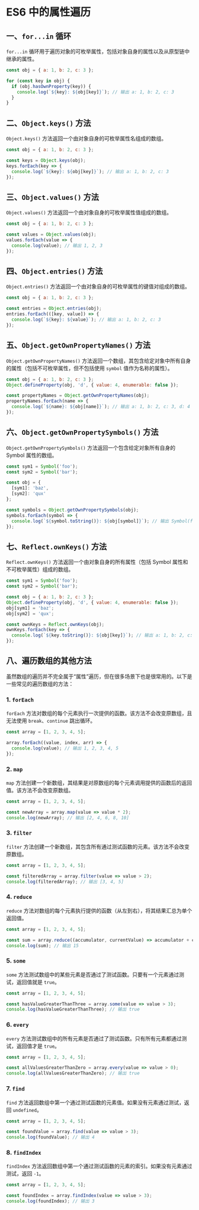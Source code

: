 # ES6 中的属性遍历

## 一、`for...in` 循环

`for...in` 循环用于遍历对象的可枚举属性，包括对象自身的属性以及从原型链中继承的属性。

```javascript
const obj = { a: 1, b: 2, c: 3 };

for (const key in obj) {
  if (obj.hasOwnProperty(key)) {
    console.log(`${key}: ${obj[key]}`); // 输出 a: 1, b: 2, c: 3
  }
}
```

## 二、`Object.keys()` 方法

`Object.keys()` 方法返回一个由对象自身的可枚举属性名组成的数组。

```javascript
const obj = { a: 1, b: 2, c: 3 };

const keys = Object.keys(obj);
keys.forEach(key => {
  console.log(`${key}: ${obj[key]}`); // 输出 a: 1, b: 2, c: 3
});
```

## 三、`Object.values()` 方法

`Object.values()` 方法返回一个由对象自身的可枚举属性值组成的数组。

```javascript
const obj = { a: 1, b: 2, c: 3 };

const values = Object.values(obj);
values.forEach(value => {
  console.log(value); // 输出 1, 2, 3
});
```

## 四、`Object.entries()` 方法

`Object.entries()` 方法返回一个由对象自身的可枚举属性的键值对组成的数组。

```javascript
const obj = { a: 1, b: 2, c: 3 };

const entries = Object.entries(obj);
entries.forEach(([key, value]) => {
  console.log(`${key}: ${value}`); // 输出 a: 1, b: 2, c: 3
});
```

## 五、`Object.getOwnPropertyNames()` 方法

`Object.getOwnPropertyNames()` 方法返回一个数组，其包含给定对象中所有自身的属性（包括不可枚举属性，但不包括使用 `symbol` 值作为名称的属性）。

```javascript
const obj = { a: 1, b: 2, c: 3 };
Object.defineProperty(obj, 'd', { value: 4, enumerable: false });

const propertyNames = Object.getOwnPropertyNames(obj);
propertyNames.forEach(name => {
  console.log(`${name}: ${obj[name]}`); // 输出 a: 1, b: 2, c: 3, d: 4
});
```

## 六、`Object.getOwnPropertySymbols()` 方法

`Object.getOwnPropertySymbols()` 方法返回一个包含给定对象所有自身的 Symbol 属性的数组。

```javascript
const sym1 = Symbol('foo');
const sym2 = Symbol('bar');

const obj = {
  [sym1]: 'baz',
  [sym2]: 'qux'
};

const symbols = Object.getOwnPropertySymbols(obj);
symbols.forEach(symbol => {
  console.log(`${symbol.toString()}: ${obj[symbol]}`); // 输出 Symbol(foo): baz, Symbol(bar): qux
});
```

## 七、`Reflect.ownKeys()` 方法

`Reflect.ownKeys()` 方法返回一个由对象自身的所有属性（包括 Symbol 属性和不可枚举属性）组成的数组。

```javascript
const sym1 = Symbol('foo');
const sym2 = Symbol('bar');

const obj = { a: 1, b: 2, c: 3 };
Object.defineProperty(obj, 'd', { value: 4, enumerable: false });
obj[sym1] = 'baz';
obj[sym2] = 'qux';

const ownKeys = Reflect.ownKeys(obj);
ownKeys.forEach(key => {
  console.log(`${key.toString()}: ${obj[key]}`); // 输出 a: 1, b: 2, c: 3, d: 4, Symbol(foo): baz, Symbol(bar): qux
});
```

## 八、遍历数组的其他方法

虽然数组的遍历并不完全属于“属性”遍历，但在很多场景下也是很常用的。以下是一些常见的遍历数组的方法：

### 1. `forEach`

`forEach` 方法对数组的每个元素执行一次提供的函数。该方法不会改变原数组，且无法使用 `break`、`continue` 跳出循环。

```javascript
const array = [1, 2, 3, 4, 5];

array.forEach((value, index, arr) => {
  console.log(value); // 输出 1, 2, 3, 4, 5
});
```

### 2. `map`

`map` 方法创建一个新数组，其结果是对原数组的每个元素调用提供的函数后的返回值。该方法不会改变原数组。

```javascript
const array = [1, 2, 3, 4, 5];

const newArray = array.map(value => value * 2);
console.log(newArray); // 输出 [2, 4, 6, 8, 10]
```

### 3. `filter`

`filter` 方法创建一个新数组，其包含所有通过测试函数的元素。该方法不会改变原数组。

```javascript
const array = [1, 2, 3, 4, 5];

const filteredArray = array.filter(value => value > 2);
console.log(filteredArray); // 输出 [3, 4, 5]
```

### 4. `reduce`

`reduce` 方法对数组的每个元素执行提供的函数（从左到右），将其结果汇总为单个返回值。

```javascript
const array = [1, 2, 3, 4, 5];

const sum = array.reduce((accumulator, currentValue) => accumulator + currentValue, 0);
console.log(sum); // 输出 15
```

### 5. `some`

`some` 方法测试数组中的某些元素是否通过了测试函数。只要有一个元素通过测试，返回值就是 `true`。

```javascript
const array = [1, 2, 3, 4, 5];

const hasValueGreaterThanThree = array.some(value => value > 3);
console.log(hasValueGreaterThanThree); // 输出 true
```

### 6. `every`

`every` 方法测试数组中的所有元素是否通过了测试函数。只有所有元素都通过测试，返回值才是 `true`。

```javascript
const array = [1, 2, 3, 4, 5];

const allValuesGreaterThanZero = array.every(value => value > 0);
console.log(allValuesGreaterThanZero); // 输出 true
```

### 7. `find`

`find` 方法返回数组中第一个通过测试函数的元素值。如果没有元素通过测试，返回 `undefined`。

```javascript
const array = [1, 2, 3, 4, 5];

const foundValue = array.find(value => value > 3);
console.log(foundValue); // 输出 4
```

### 8. `findIndex`

`findIndex` 方法返回数组中第一个通过测试函数的元素的索引。如果没有元素通过测试，返回 `-1`。

```javascript
const array = [1, 2, 3, 4, 5];

const foundIndex = array.findIndex(value => value > 3);
console.log(foundIndex); // 输出 3
```
